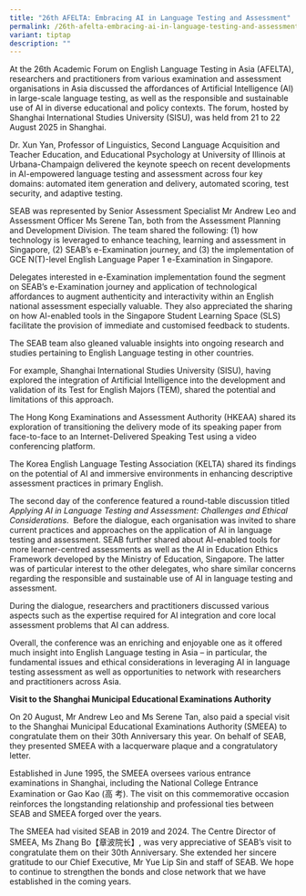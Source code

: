 ```yaml
---
title: "26th AFELTA: Embracing AI in Language Testing and Assessment"
permalink: /26th-afelta-embracing-ai-in-language-testing-and-assessment/
variant: tiptap
description: ""
---
```

<p>At the 26th Academic Forum on English Language Testing in Asia (AFELTA),
researchers and practitioners from various examination and assessment organisations
in Asia discussed the affordances of Artificial Intelligence (AI) in large-scale
language testing, as well as the responsible and sustainable use of AI
in diverse educational and policy contexts. The forum, hosted by Shanghai
International Studies University (SISU), was held from 21 to 22 August
2025 in Shanghai.&nbsp;</p>
<p>Dr. Xun Yan, Professor of Linguistics, Second Language Acquisition and
Teacher Education, and Educational Psychology at University of Illinois
at Urbana-Champaign delivered the keynote speech on recent developments
in AI-empowered language testing and assessment across four key domains:
automated item generation and delivery, automated scoring, test security,
and adaptive testing.</p>
<p>SEAB was represented by Senior Assessment Specialist Mr Andrew Leo and
Assessment Officer Ms Serene Tan, both from the Assessment Planning and
Development Division. The team shared the following: (1) how technology
is leveraged to enhance teaching, learning and assessment in Singapore,
(2) SEAB’s e-Examination journey, and (3) the implementation of GCE N(T)-level
English Language Paper 1 e-Examination in Singapore.&nbsp;&nbsp;</p>
<p>Delegates interested in e-Examination implementation found the segment
on SEAB’s e-Examination journey and application of technological affordances
to augment authenticity and interactivity within an English national assessment
especially valuable. They also appreciated the sharing on how AI-enabled
tools in the Singapore Student Learning Space (SLS) facilitate the provision
of immediate and customised feedback to students.&nbsp;</p>
<p>The SEAB team also gleaned valuable insights into ongoing research and
studies pertaining to English Language testing in other countries.</p>
<p>For example, Shanghai International Studies University (SISU), having
explored the integration of Artificial Intelligence into the development
and validation of its Test for English Majors (TEM), shared the potential
and limitations of this approach.</p>
<p>The Hong Kong Examinations and Assessment Authority (HKEAA) shared its
exploration of transitioning the delivery mode of its speaking paper from
face-to-face to an Internet-Delivered Speaking Test using a video conferencing
platform.</p>
<p>The Korea English Language Testing Association (KELTA) shared its findings
on the potential of AI and immersive environments in enhancing descriptive
assessment practices in primary English.&nbsp;&nbsp;</p>
<p>The second day of the conference featured a round-table discussion titled <em>Applying AI in Language Testing and Assessment: Challenges and Ethical Considerations</em>.&nbsp;&nbsp;Before
the dialogue, each organisation was invited to share current practices
and approaches on the application of AI in language testing and assessment.
SEAB further shared about AI-enabled tools for more learner-centred assessments
as well as the AI in Education Ethics Framework developed by the Ministry
of Education, Singapore. The latter was of particular interest to the other
delegates, who share similar concerns regarding the responsible and sustainable
use of AI in language testing and assessment.&nbsp;&nbsp;</p>
<p>During the dialogue, researchers and practitioners discussed various aspects
such as the expertise required for AI integration and core local assessment
problems that AI can address.&nbsp;&nbsp;</p>
<p>Overall, the conference was an enriching and enjoyable one as it offered
much insight into English Language testing in Asia – in particular, the
fundamental issues and ethical considerations in leveraging AI in language
testing assessment as well as opportunities to network with researchers
and practitioners across Asia.</p>
<p><strong>Visit to the Shanghai Municipal Educational Examinations Authority</strong>&nbsp;</p>
<p>On 20 August, Mr Andrew Leo and Ms Serene Tan, also paid a special visit
to the Shanghai Municipal Educational Examinations Authority<strong> </strong>(SMEEA)
to congratulate them on their 30th Anniversary this year. On behalf of
SEAB, they presented SMEEA with a lacquerware plaque and a congratulatory
letter.&nbsp;</p>
<p>Established in June 1995, the SMEEA oversees various entrance examinations
in Shanghai, including the National College Entrance Examination or Gao
Kao (高 考). The visit on this commemorative occasion reinforces the longstanding
relationship and professional ties between SEAB and SMEEA forged over the
years.&nbsp;&nbsp;</p>
<p>The SMEEA had visited SEAB in 2019 and 2024. The Centre Director of SMEEA,
Ms Zhang Bo【章波院长】, was very appreciative of SEAB’s visit to congratulate
them on their 30th Anniversary. She extended her sincere gratitude to our
Chief Executive, Mr Yue Lip Sin and staff of SEAB. We hope to continue
to strengthen the bonds and close network that we have established in the
coming years.&nbsp;</p>